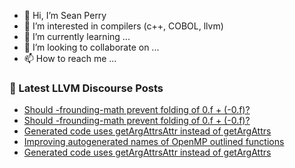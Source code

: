 - 👋 Hi, I’m Sean Perry
- 👀 I’m interested in compilers (c++, COBOL, llvm)
- 🌱 I’m currently learning ...
- 💞️ I’m looking to collaborate on ...
- 📫 How to reach me ...

<!---
s66perry/s66perry is a ✨ special ✨ repository because its `README.md` (this file) appears on your GitHub profile.
You can click the Preview link to take a look at your changes.
--->
### 📕 Latest LLVM Discourse Posts

<!-- DISCOURSE-LLVM:START -->
- [Should -frounding-math prevent folding of 0.f + &lpar;-0.f&rpar;?](https://discourse.llvm.org/t/should-frounding-math-prevent-folding-of-0-f-0-f/68149#post_3)
- [Should -frounding-math prevent folding of 0.f + &lpar;-0.f&rpar;?](https://discourse.llvm.org/t/should-frounding-math-prevent-folding-of-0-f-0-f/68149#post_2)
- [Generated code uses getArgAttrsAttr instead of getArgAttrs](https://discourse.llvm.org/t/generated-code-uses-getargattrsattr-instead-of-getargattrs/68148#post_3)
- [Improving autogenerated names of OpenMP outlined functions](https://discourse.llvm.org/t/improving-autogenerated-names-of-openmp-outlined-functions/62925#post_3)
- [Generated code uses getArgAttrsAttr instead of getArgAttrs](https://discourse.llvm.org/t/generated-code-uses-getargattrsattr-instead-of-getargattrs/68148#post_2)
<!-- DISCOURSE-LLVM:END -->
